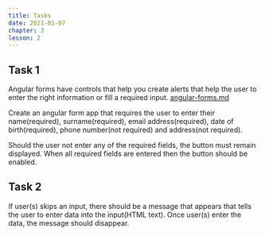 ```yaml
---
title: Tasks
date: 2021-01-07
chapter: 3
lesson: 2
---
```


## Task 1

Angular forms have controls that help you create alerts that help the user to enter the right information or fill a required input.  [angular-forms.md](angular-forms.md) 

Create an angular form app that requires the user to enter their name(required), surname(required), email address(required), date of birth(required), phone number(not required) and address(not required).

Should the user not enter any of the required fields, the button must remain displayed. When all required fields are entered then the button should be enabled.

## Task 2

If user(s) skips an input, there should be a message that appears that tells the user to enter data into the input(HTML text). Once user(s) enter the data, the message should disappear.